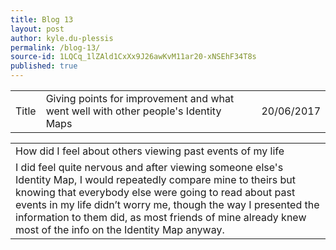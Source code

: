 ```yaml
---
title: Blog 13
layout: post
author: kyle.du-plessis
permalink: /blog-13/
source-id: 1LQCq_1lZAld1CxXx9J26awKvM11ar20-xNSEhF34T8s
published: true
---
```

<table>
  <tr>
    <td>Title</td>
    <td>Giving points for improvement and what went well with other people's Identity Maps</td>
    <td></td>
    <td>20/06/2017</td>
  </tr>
</table>


<table>
  <tr>
    <td>How did I feel about others viewing past events of my life</td>
  </tr>
  <tr>
    <td>I did feel quite nervous and after viewing someone else's Identity Map, I would repeatedly compare mine to theirs but knowing that everybody else  were going to read about past events in my life didn’t worry me, though the way I presented the information to them did, as most friends of mine already knew most of the info on the Identity Map anyway.</td>
  </tr>
</table>


